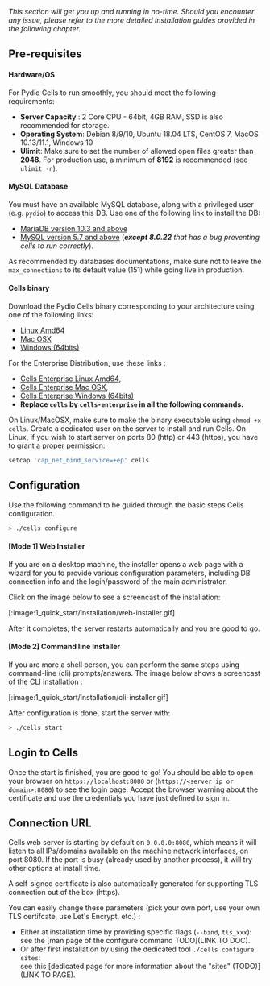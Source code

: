 _This section will get you up and running in no-time. Should you encounter any issue, please refer to the more detailed installation guides provided in the following chapter._

## Pre-requisites

#### Hardware/OS

For Pydio Cells to run smoothly, you should meet the following requirements:

- **Server Capacity** : 2 Core CPU - 64bit, 4GB RAM, SSD is also recommended for storage.
- **Operating System**: Debian 8/9/10, Ubuntu 18.04 LTS, CentOS 7, MacOS 10.13/11.1, Windows 10
- **Ulimit**: Make sure to set the number of allowed open files greater than **2048**. For production use, a minimum of **8192** is recommended (see `ulimit -n`).

#### MySQL Database

You must have an available MySQL database, along with a privileged user (e.g. `pydio`) to access this DB. Use one of the following link to install the DB:

- [MariaDB version 10.3 and above](https://downloads.mariadb.org/mariadb/repositories)
- [MySQL version 5.7 and above](https://dev.mysql.com/doc/refman/8.0/en/installing.html) (_**except 8.0.22** that has a bug preventing cells to run correctly_).

As recommended by databases documentations, make sure not to leave the `max_connections` to its default value (151) while going live in production.

#### Cells binary

Download the Pydio Cells binary corresponding to your architecture using one of the following links:

- [Linux Amd64](https://download.pydio.com/latest/cells/release/{latest}/linux-amd64/cells)
- [Mac OSX](https://download.pydio.com/latest/cells/release/{latest}/darwin-amd64/cells)
- [Windows (64bits)](https://download.pydio.com/latest/cells/release/{latest}/windows-amd64/cells.exe)

For the Enterprise Distribution, use these links :

- [Cells Enterprise Linux Amd64](https://download.pydio.com/latest/cells-enterprise/release/{latest}/linux-amd64/cells-enterprise),
- [Cells Enterprise Mac OSX](https://download.pydio.com/latest/cells-enterprise/release/{latest}/darwin-amd64/cells-enterprise),
- [Cells Enterprise Windows (64bits)](https://download.pydio.com/latest/cells-enterprise/release/{latest}/windows-amd64/cells-enterprise.exe)
- **Replace `cells` by `cells-enterprise` in all the following commands.**

On Linux/MacOSX, make sure to make the binary executable using `chmod +x cells`. Create a dedicated user on the server to install and run Cells. On Linux, if you wish to start server on ports 80 (http) or 443 (https), you have to grant a proper permission:

```sh
setcap 'cap_net_bind_service=+ep' cells
```

## Configuration

Use the following command to be guided through the basic steps Cells configuration.

```sh
> ./cells configure
```

#### [Mode 1] Web Installer

If you are on a desktop machine, the installer opens a web page with a wizard for you to provide various configuration parameters, including DB connection info and the login/password of the main administrator.

Click on the image below to see a screencast of the installation:

[:image:1_quick_start/installation/web-installer.gif]

After it completes, the server restarts automatically and you are good to go.

#### [Mode 2] Command line Installer

If you are more a shell person, you can perform the same steps using command-line (cli) prompts/answers. 
The image below shows a screencast of the CLI installation :

[:image:1_quick_start/installation/cli-installer.gif]

After configuration is done, start the server with:

```sh
> ./cells start
```

## Login to Cells

Once the start is finished, you are good to go! You should be able to open your browser on `https://localhost:8080` 
or (`https://<server ip or domain>:8080`) to see the login page. Accept the browser warning about the certificate and use 
the credentials you have just defined to sign in.

## Connection URL 

Cells web server is starting by default on `0.0.0.0:8080`, which means it will listen to all IPs/domains available 
on the machine network interfaces, on port 8080. If the port is busy (already used by another process), it will try other 
options at install time.

A self-signed certificate is also automatically generated for supporting TLS connection out of the box (https).

You can easily change these parameters (pick your own port, use your own TLS certifcate, use Let's Encrypt, etc.) :

 - Either at installation time by providing specific flags (`--bind`, `tls_xxx`): see the [man page of the configure command TODO](LINK TO DOC). 
 - Or after first installation by using the dedicated tool `./cells configure sites`:  
see this [dedicated page for more information about the "sites" (TODO)](LINK TO PAGE).